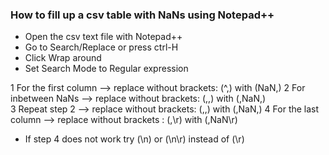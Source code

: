 ### How to fill up a csv table with NaNs using Notepad++

- Open the csv text file with Notepad++
- Go to Search/Replace or press ctrl-H
- Click Wrap around
- Set Search Mode to Regular expression

1 For the first column --> replace without brackets:  (^,) with    (NaN,)
2 For inbetween NaNs --> replace without brackets: (,,) with (,NaN,)  
3 Repeat step 2 --> replace without brackets: (,,) with (,NaN,)
4 For the last column --> replace without brackets :  (,\r)   with (,NaN\r)

- If step 4 does not work try (\n) or (\n\r)  instead of (\r)
